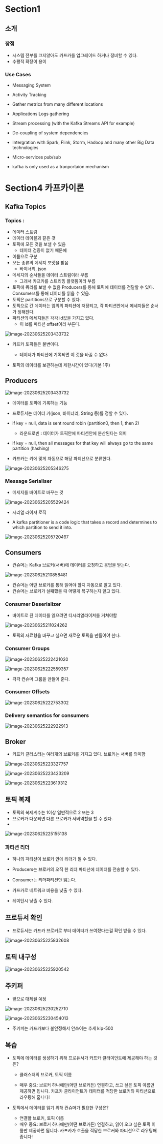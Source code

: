 # Section1

## 소개

### 장점

- 시스템 전부를 끄지않아도 카프카를 업그레이드 하거나 정비할 수 있다.
- 수평적 확장이 용이

### Use Cases

- Messaging System
- Activity Tracking
- Gather metrics from many different locations
- Applications Logs gathering
- Stream processing (with the Kafka Streams API for example)
- De-coupling of system dependencies
- Intergration with Spark, Flink, Storm, Hadoop and many other Big Data technologies
- Micro-services pub/sub

- kafka is only used as a tranportaion mechanism





# Section4 카프카이론

## Kafka Topics

### Topics :

- 데이터 스트림
- 데이터 테이블과 같은 것
- 토픽에 모든 것을 보낼 수 있음
  - 데이터 검증이 없기 때문에
- 이름으로 구분 
- 모든 종류의 메세지 포맷을 받음
  - 바이너리, json 
- 메세지의 순서들을 데이터 스트림이라 부름
  - 그래서 카프카를 스트리밍 플랫폼이라 부름
- 토픽에 쿼리를 보낼 수 없음 Producers를 통해 토픽에 데이터를 전달할 수 있다. Consumers를 통해 데이터를 읽을 수 있음.
- 토픽은 partitions으로 구분할 수 있다. 
- 토픽으로 간 데이터는 임의의 파티션에 저장되고, 각 파티션안에서 메세지들은 순서가 정해진다.
- 파티션의 메세지들은 각각 id값을 가지고 있다.
  - 이 id를 파티션 offset이라 부른다.

![image-20230625203433732](.\assets\image-20230625203433732.png)



- 카프카 토픽들은 불변이다.
  - 데이터가 파티션에 기록되면 이 것을 바꿀 수 없다.

- 토픽의 데이터를 보관하는데 제한시간이 있다(기본 1주)

## Producers

![image-20230625203433732](.\assets\image-20230625204741320.png)

- 데이터를 토픽에 기록하는 기능
- 프로듀서는 데이터 키(json, 바이너리, String 등)를 정할 수 있다.

- if key = null, data is sent round robin (partition0, then 1, then 2) 
  - 라운드로빈 : 데이터가 토픽안에 파티션안에 분산된다는 의미
- if key = null, then all messages for that key will always go to the same partition (hashing)
- 카프카는 키에 맞게 자동으로 해당 파티션으로 분류한다.

![image-20230625205346275](.\assets\image-20230625205346275-1687694038218-2.png)



### Message Serialiser

- 메세지를 바이트로 바꾸는 것 

![image-20230625205529424](.\assets\image-20230625205529424-1687694133987-4.png)

- 시리얼 라이져 로직

- A kafka partitioner is a code logic that takes a record and determines to which partition to send it into.

![image-20230625205720497](.\assets\image-20230625205720497-1687694243972-6.png)



## Consumers

- 컨슈머는 Kafka 브로커(서버)에 데이터를 요청하고 응답을 받는다.

![image-20230625210858481](./assets/image-20230625210858481.png)

- 컨슈머는 어떤 브로커를 통해 읽어야 할지 자동으로 알고 있다.
- 컨슈머는 브로커가 실패했을 때 어떻게 복구하는지 알고 있다.



### Consumer Deserializer

- 바이트로 된 데이터를 읽으려면 디시리얼라이져를 거쳐야함

  

![image-20230625211024262](./assets/image-20230625211024262.png)

- 토픽의 자료형을 바꾸고 싶으면 새로운 토픽을 만들어야 한다.

### Consumer Groups

![image-20230625222421020](./assets/image-20230625222421020.png)

![image-20230625222559357](./assets/image-20230625222559357.png)

- 각각 컨슈머 그룹을 만들어 준다.

### Consumer Offsets

![image-20230625222753302](./assets/image-20230625222753302.png)

### Delivery semantics for consumers

![image-20230625222922913](./assets/image-20230625222922913.png)

## Broker

- 카프카 클러스터는 여러개의 브로커를 가지고 있다. 브로커는 서버를 의미함

![image-20230625223327757](./assets/image-20230625223327757.png)

![image-20230625223423209](./assets/image-20230625223423209.png)

![image-20230625223619312](./assets/image-20230625223619312.png)



## 토픽 복제

- 토픽의 복제계수는 1이상 일반적으로 2 또는 3
- 브로커가 다운되면 다른 브로커가 서버역할을 할 수 있다.
- 

![image-20230625225155138](./assets/image-20230625225155138.png)



### 파티션 리더

- 하나의 파티션이 브로커 안에 리더가 될 수 있다.
- Producers는 브로커의 오직 한 리더 파티션에 데이터를 전송할 수 있다.

- Consumer는 리더파티션만 읽는다.





- 카프카로 네트워크 비용을 낮출 수 있다.

- 레이턴시 낮출 수 있다.



## 프로듀서 확인

- 프로듀서는 카프카 브로커로 부터 데이터가 쓰여졌다는걸 확인 받을 수 있다.

![image-20230625225832608](./assets/image-20230625225832608.png)



## 토픽 내구성

![image-20230625225920542](./assets/image-20230625225920542.png)



## 주키퍼

- 앞으로 대체될 예정 

![image-20230625230252710](./assets/image-20230625230252710.png)

![image-20230625230454013](./assets/image-20230625230454013.png)

- 주키퍼는 카프카보다 불안정해서 안쓰이는 추세 kip-500 



## 복습

- 토픽에 데이터를 생성하기 위해 프로듀서가 카프카 클라이언트에 제공해야 하는 것은?

  - 클러스터의 브로커, 토픽 이름

  - 매우 중요: 브로커 하나에만(어떤 브로커든) 연결하고, 쓰고 싶은 토픽 이름만 제공하면 됩니다. 카프카 클라이언트가 데이터를 적당한 브로커와 파티션으로 라우팅해 줍니다!

- 토픽에서 데이터를 읽기 위해 컨슈머가 필요한 구성은?
  - 연결할 브로커, 토픽 이름
  - 매우 중요: 브로커 하나에만(어떤 브로커든) 연결하고, 읽어 오고 싶은 토픽 이름만 제공하면 됩니다. 카프카가 호출을 적당한 브로커와 파티션으로 라우팅해 줍니다!

